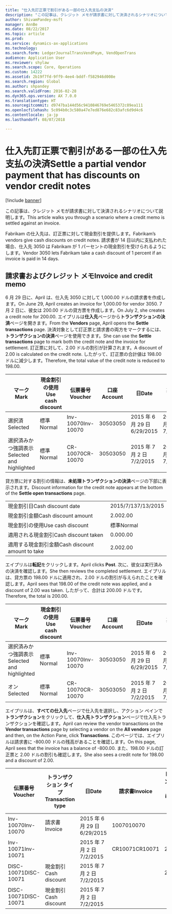 ```yaml
---
title: "仕入先訂正票で割引がある一部の仕入先支払の決済"
description: "この記事は、クレジット メモが請求書に対して決済されるシナリオについて説明します。"
author: ShivamPandey-msft
manager: AnnBe
ms.date: 08/22/2017
ms.topic: article
ms.prod: 
ms.service: dynamics-ax-applications
ms.technology: 
ms.search.form: LedgerJournalTransVendPaym, VendOpenTrans
audience: Application User
ms.reviewer: shylaw
ms.search.scope: Core, Operations
ms.custom: 14222
ms.assetid: 2b19f7fd-9ff9-4ee4-bddf-f582946d008e
ms.search.region: Global
ms.author: shpandey
ms.search.validFrom: 2016-02-28
ms.dyn365.ops.version: AX 7.0.0
ms.translationtype: HT
ms.sourcegitcommit: d9747ba144d56c9410846769e5465372c89ea111
ms.openlocfilehash: 5c094b0c3c580a47e7ed876e682c83afc6d9d4c6
ms.contentlocale: ja-jp
ms.lasthandoff: 08/07/2018

---
```


# <a name="settle-a-partial-vendor-payment-that-has-discounts-on-vendor-credit-notes"></a><span data-ttu-id="2dec1-103">仕入先訂正票で割引がある一部の仕入先支払の決済</span><span class="sxs-lookup"><span data-stu-id="2dec1-103">Settle a partial vendor payment that has discounts on vendor credit notes</span></span>

[!include [banner](../includes/banner.md)]

<span data-ttu-id="2dec1-104">この記事は、クレジット メモが請求書に対して決済されるシナリオについて説明します。</span><span class="sxs-lookup"><span data-stu-id="2dec1-104">This article walks you through a scenario where a credit memo is settled against an invoice.</span></span>

<span data-ttu-id="2dec1-105">Fabrikam の仕入先は、訂正票に対して現金割引を提供します。</span><span class="sxs-lookup"><span data-stu-id="2dec1-105">Fabrikam’s vendors give cash discounts on credit notes.</span></span> <span data-ttu-id="2dec1-106">請求書が 14 日以内に支払われた場合、仕入先 3050 は Fabrikam が 1 パーセントの現金割引を受けられるようにします。</span><span class="sxs-lookup"><span data-stu-id="2dec1-106">Vendor 3050 lets Fabrikam take a cash discount of 1 percent if an invoice is paid in 14 days.</span></span>

## <a name="invoice-and-credit-memo"></a><span data-ttu-id="2dec1-107">請求書およびクレジット メモ</span><span class="sxs-lookup"><span data-stu-id="2dec1-107">Invoice and credit memo</span></span>
<span data-ttu-id="2dec1-108">6 月 29 日に、April は、仕入先 3050 に対して 1,000.00 ドルの請求書を作成します。</span><span class="sxs-lookup"><span data-stu-id="2dec1-108">On June 29, April creates an invoice for 1,000.00 for vendor 3050.</span></span> <span data-ttu-id="2dec1-109">7 月 2 日に、彼女は 200.00 ドルの貸方票を作成します。</span><span class="sxs-lookup"><span data-stu-id="2dec1-109">On July 2, she creates a credit note for 200.00.</span></span> <span data-ttu-id="2dec1-110">エイプリルは**仕入先**ページから**トランザクションの決済**ページを開きます。</span><span class="sxs-lookup"><span data-stu-id="2dec1-110">From the **Vendors** page, April opens the **Settle transactions** page.</span></span> <span data-ttu-id="2dec1-111">決済対象として訂正票と請求書の両方をマークするには、**トランザクションの決済**ページを使用できます。</span><span class="sxs-lookup"><span data-stu-id="2dec1-111">She can use the **Settle transactions** page to mark both the credit note and the invoice for settlement.</span></span> <span data-ttu-id="2dec1-112">訂正票に対して、2.00 ドルの割引が計算されます。</span><span class="sxs-lookup"><span data-stu-id="2dec1-112">A discount of 2.00 is calculated on the credit note.</span></span> <span data-ttu-id="2dec1-113">したがって、訂正票の合計値は 198.00 ドルに減少します。</span><span class="sxs-lookup"><span data-stu-id="2dec1-113">Therefore, the total value of the credit note is reduced to 198.00.</span></span>

| <span data-ttu-id="2dec1-114">マーク</span><span class="sxs-lookup"><span data-stu-id="2dec1-114">Mark</span></span>                     | <span data-ttu-id="2dec1-115">現金割引の使用</span><span class="sxs-lookup"><span data-stu-id="2dec1-115">Use cash discount</span></span> | <span data-ttu-id="2dec1-116">伝票番号</span><span class="sxs-lookup"><span data-stu-id="2dec1-116">Voucher</span></span>   | <span data-ttu-id="2dec1-117">口座</span><span class="sxs-lookup"><span data-stu-id="2dec1-117">Account</span></span> | <span data-ttu-id="2dec1-118">日</span><span class="sxs-lookup"><span data-stu-id="2dec1-118">Date</span></span>      | <span data-ttu-id="2dec1-119">期日</span><span class="sxs-lookup"><span data-stu-id="2dec1-119">Due date</span></span>  | <span data-ttu-id="2dec1-120">請求書</span><span class="sxs-lookup"><span data-stu-id="2dec1-120">Invoice</span></span> | <span data-ttu-id="2dec1-121">トランザクション通貨の金額</span><span class="sxs-lookup"><span data-stu-id="2dec1-121">Amount in transaction currency</span></span> | <span data-ttu-id="2dec1-122">通貨</span><span class="sxs-lookup"><span data-stu-id="2dec1-122">Currency</span></span> | <span data-ttu-id="2dec1-123">決済金額</span><span class="sxs-lookup"><span data-stu-id="2dec1-123">Amount to settle</span></span> |
|--------------------------|-------------------|-----------|---------|-----------|-----------|---------|--------------------------------|----------|------------------|
| <span data-ttu-id="2dec1-124">選択済</span><span class="sxs-lookup"><span data-stu-id="2dec1-124">Selected</span></span>                 | <span data-ttu-id="2dec1-125">標準</span><span class="sxs-lookup"><span data-stu-id="2dec1-125">Normal</span></span>            | <span data-ttu-id="2dec1-126">Inv-10070</span><span class="sxs-lookup"><span data-stu-id="2dec1-126">Inv-10070</span></span> | <span data-ttu-id="2dec1-127">3050</span><span class="sxs-lookup"><span data-stu-id="2dec1-127">3050</span></span>    | <span data-ttu-id="2dec1-128">2015 年 6 月 29 日</span><span class="sxs-lookup"><span data-stu-id="2dec1-128">6/29/2015</span></span> | <span data-ttu-id="2dec1-129">2015 年 7 月 29 日</span><span class="sxs-lookup"><span data-stu-id="2dec1-129">7/29/2015</span></span> | <span data-ttu-id="2dec1-130">10070</span><span class="sxs-lookup"><span data-stu-id="2dec1-130">10070</span></span>   | <span data-ttu-id="2dec1-131">-1,000.00</span><span class="sxs-lookup"><span data-stu-id="2dec1-131">-1,000.00</span></span>                      | <span data-ttu-id="2dec1-132">USD</span><span class="sxs-lookup"><span data-stu-id="2dec1-132">USD</span></span>      | <span data-ttu-id="2dec1-133">-990.00</span><span class="sxs-lookup"><span data-stu-id="2dec1-133">-990.00</span></span>          |
| <span data-ttu-id="2dec1-134">選択済みかつ強調表示</span><span class="sxs-lookup"><span data-stu-id="2dec1-134">Selected and highlighted</span></span> | <span data-ttu-id="2dec1-135">標準</span><span class="sxs-lookup"><span data-stu-id="2dec1-135">Normal</span></span>            | <span data-ttu-id="2dec1-136">CR-10070</span><span class="sxs-lookup"><span data-stu-id="2dec1-136">CR-10070</span></span>  | <span data-ttu-id="2dec1-137">3050</span><span class="sxs-lookup"><span data-stu-id="2dec1-137">3050</span></span>    | <span data-ttu-id="2dec1-138">2015 年 7 月 2 日</span><span class="sxs-lookup"><span data-stu-id="2dec1-138">7/2/2015</span></span>  | <span data-ttu-id="2dec1-139">2015 年 7 月 29 日</span><span class="sxs-lookup"><span data-stu-id="2dec1-139">7/29/2015</span></span> |         | <span data-ttu-id="2dec1-140">200.00</span><span class="sxs-lookup"><span data-stu-id="2dec1-140">200.00</span></span>                         | <span data-ttu-id="2dec1-141">USD</span><span class="sxs-lookup"><span data-stu-id="2dec1-141">USD</span></span>      | <span data-ttu-id="2dec1-142">198.00</span><span class="sxs-lookup"><span data-stu-id="2dec1-142">198.00</span></span>           |

<span data-ttu-id="2dec1-143">貸方票に対する割引の情報は、**未処理トランザクションの決済**ページの下部に表示されます。</span><span class="sxs-lookup"><span data-stu-id="2dec1-143">Discount information for the credit note appears at the bottom of the **Settle open transactions** page.</span></span>

|                              |           |
|------------------------------|-----------|
| <span data-ttu-id="2dec1-144">現金割引日</span><span class="sxs-lookup"><span data-stu-id="2dec1-144">Cash discount date</span></span>           | <span data-ttu-id="2dec1-145">2015/7/13</span><span class="sxs-lookup"><span data-stu-id="2dec1-145">7/13/2015</span></span> |
| <span data-ttu-id="2dec1-146">現金割引金額</span><span class="sxs-lookup"><span data-stu-id="2dec1-146">Cash discount amount</span></span>         | <span data-ttu-id="2dec1-147">2.00</span><span class="sxs-lookup"><span data-stu-id="2dec1-147">2.00</span></span>      |
| <span data-ttu-id="2dec1-148">現金割引の使用</span><span class="sxs-lookup"><span data-stu-id="2dec1-148">Use cash discount</span></span>            | <span data-ttu-id="2dec1-149">標準</span><span class="sxs-lookup"><span data-stu-id="2dec1-149">Normal</span></span>    |
| <span data-ttu-id="2dec1-150">適用される現金割引</span><span class="sxs-lookup"><span data-stu-id="2dec1-150">Cash discount taken</span></span>          | <span data-ttu-id="2dec1-151">0.00</span><span class="sxs-lookup"><span data-stu-id="2dec1-151">0.00</span></span>      |
| <span data-ttu-id="2dec1-152">適用する現金割引金額</span><span class="sxs-lookup"><span data-stu-id="2dec1-152">Cash discount amount to take</span></span> | <span data-ttu-id="2dec1-153">2.00</span><span class="sxs-lookup"><span data-stu-id="2dec1-153">2.00</span></span>      |

<span data-ttu-id="2dec1-154">エイプリルは**転記**をクリックします。</span><span class="sxs-lookup"><span data-stu-id="2dec1-154">April clicks **Post**.</span></span> <span data-ttu-id="2dec1-155">次に、彼女は実行済みの決済を確認します。</span><span class="sxs-lookup"><span data-stu-id="2dec1-155">She then reviews the completed settlement.</span></span> <span data-ttu-id="2dec1-156">エイプリルは、貸方票の 198.00 ドルに適用され、2.00 ドルの割引が与えられたことを確認します。</span><span class="sxs-lookup"><span data-stu-id="2dec1-156">April sees that 198.00 of the credit note was applied, and a discount of 2.00 was taken.</span></span> <span data-ttu-id="2dec1-157">したがって、合計は 200.00 ドルです。</span><span class="sxs-lookup"><span data-stu-id="2dec1-157">Therefore, the total is 200.00.</span></span>

| <span data-ttu-id="2dec1-158">マーク</span><span class="sxs-lookup"><span data-stu-id="2dec1-158">Mark</span></span>                     | <span data-ttu-id="2dec1-159">現金割引の使用</span><span class="sxs-lookup"><span data-stu-id="2dec1-159">Use cash discount</span></span> | <span data-ttu-id="2dec1-160">伝票番号</span><span class="sxs-lookup"><span data-stu-id="2dec1-160">Voucher</span></span>   | <span data-ttu-id="2dec1-161">口座</span><span class="sxs-lookup"><span data-stu-id="2dec1-161">Account</span></span> | <span data-ttu-id="2dec1-162">日</span><span class="sxs-lookup"><span data-stu-id="2dec1-162">Date</span></span>      | <span data-ttu-id="2dec1-163">期日</span><span class="sxs-lookup"><span data-stu-id="2dec1-163">Due date</span></span>  | <span data-ttu-id="2dec1-164">請求書</span><span class="sxs-lookup"><span data-stu-id="2dec1-164">Invoice</span></span>  | <span data-ttu-id="2dec1-165">トランザクション通貨の金額</span><span class="sxs-lookup"><span data-stu-id="2dec1-165">Amount in transaction currency</span></span> | <span data-ttu-id="2dec1-166">通貨</span><span class="sxs-lookup"><span data-stu-id="2dec1-166">Currency</span></span> | <span data-ttu-id="2dec1-167">決済金額</span><span class="sxs-lookup"><span data-stu-id="2dec1-167">Amount to settle</span></span> |
|--------------------------|-------------------|-----------|---------|-----------|-----------|----------|--------------------------------|----------|------------------|
| <span data-ttu-id="2dec1-168">選択済みかつ強調表示</span><span class="sxs-lookup"><span data-stu-id="2dec1-168">Selected and highlighted</span></span> | <span data-ttu-id="2dec1-169">標準</span><span class="sxs-lookup"><span data-stu-id="2dec1-169">Normal</span></span>            | <span data-ttu-id="2dec1-170">Inv-10070</span><span class="sxs-lookup"><span data-stu-id="2dec1-170">Inv-10070</span></span> | <span data-ttu-id="2dec1-171">3050</span><span class="sxs-lookup"><span data-stu-id="2dec1-171">3050</span></span>    | <span data-ttu-id="2dec1-172">2015 年 6 月 29 日</span><span class="sxs-lookup"><span data-stu-id="2dec1-172">6/29/2015</span></span> | <span data-ttu-id="2dec1-173">2015 年 7 月 29 日</span><span class="sxs-lookup"><span data-stu-id="2dec1-173">7/29/2015</span></span> | <span data-ttu-id="2dec1-174">10070</span><span class="sxs-lookup"><span data-stu-id="2dec1-174">10070</span></span>    | <span data-ttu-id="2dec1-175">-1,000.00</span><span class="sxs-lookup"><span data-stu-id="2dec1-175">-1,000.00</span></span>                      | <span data-ttu-id="2dec1-176">USD</span><span class="sxs-lookup"><span data-stu-id="2dec1-176">USD</span></span>      | <span data-ttu-id="2dec1-177">-200.00</span><span class="sxs-lookup"><span data-stu-id="2dec1-177">-200.00</span></span>          |
| <span data-ttu-id="2dec1-178">オン</span><span class="sxs-lookup"><span data-stu-id="2dec1-178">Selected</span></span>                 | <span data-ttu-id="2dec1-179">標準</span><span class="sxs-lookup"><span data-stu-id="2dec1-179">Normal</span></span>            | <span data-ttu-id="2dec1-180">CR-10070</span><span class="sxs-lookup"><span data-stu-id="2dec1-180">CR-10070</span></span>  | <span data-ttu-id="2dec1-181">3050</span><span class="sxs-lookup"><span data-stu-id="2dec1-181">3050</span></span>    | <span data-ttu-id="2dec1-182">2015 年 7 月 2 日</span><span class="sxs-lookup"><span data-stu-id="2dec1-182">7/2/2015</span></span>  | <span data-ttu-id="2dec1-183">2015 年 7 月 29 日</span><span class="sxs-lookup"><span data-stu-id="2dec1-183">7/29/2015</span></span> | <span data-ttu-id="2dec1-184">CR-10070</span><span class="sxs-lookup"><span data-stu-id="2dec1-184">CR-10070</span></span> | <span data-ttu-id="2dec1-185">200.00</span><span class="sxs-lookup"><span data-stu-id="2dec1-185">200.00</span></span>                         | <span data-ttu-id="2dec1-186">USD</span><span class="sxs-lookup"><span data-stu-id="2dec1-186">USD</span></span>      | <span data-ttu-id="2dec1-187">198.00</span><span class="sxs-lookup"><span data-stu-id="2dec1-187">198.00</span></span>           |

<span data-ttu-id="2dec1-188">エイプリルは、**すべての仕入先**ページで仕入先を選択し、アクション ペインで**トランザクション**をクリックして、**仕入先トランザクション**ページで仕入先トランザクションを確認します。</span><span class="sxs-lookup"><span data-stu-id="2dec1-188">April can review the vendor transactions on the **Vendor transactions** page by selecting a vendor on the **All vendors** page and then, on the Action Pane, click **Transactions**.</span></span> <span data-ttu-id="2dec1-189">このページでは、エイプリルは請求書に -800.00 ドルの残高があることを確認します。</span><span class="sxs-lookup"><span data-stu-id="2dec1-189">On this page, April sees that the invoice has a balance of -800.00.</span></span> <span data-ttu-id="2dec1-190">また、198.00 ドルの訂正票と 2.00 ドルの割引も確認します。</span><span class="sxs-lookup"><span data-stu-id="2dec1-190">She also sees a credit note for 198.00 and a discount of 2.00.</span></span>

| <span data-ttu-id="2dec1-191">伝票番号</span><span class="sxs-lookup"><span data-stu-id="2dec1-191">Voucher</span></span>    | <span data-ttu-id="2dec1-192">トランザクション タイプ</span><span class="sxs-lookup"><span data-stu-id="2dec1-192">Transaction type</span></span> | <span data-ttu-id="2dec1-193">日</span><span class="sxs-lookup"><span data-stu-id="2dec1-193">Date</span></span>      | <span data-ttu-id="2dec1-194">請求書</span><span class="sxs-lookup"><span data-stu-id="2dec1-194">Invoice</span></span> | <span data-ttu-id="2dec1-195">トランザクション通貨での借方金額</span><span class="sxs-lookup"><span data-stu-id="2dec1-195">Amount in transaction currency debit</span></span> | <span data-ttu-id="2dec1-196">トランザクション通貨での貸方金額</span><span class="sxs-lookup"><span data-stu-id="2dec1-196">Amount in transaction currency credit</span></span> | <span data-ttu-id="2dec1-197">残高</span><span class="sxs-lookup"><span data-stu-id="2dec1-197">Balance</span></span> | <span data-ttu-id="2dec1-198">通貨</span><span class="sxs-lookup"><span data-stu-id="2dec1-198">Currency</span></span> |
|------------|------------------|-----------|---------|--------------------------------------|---------------------------------------|---------|----------|
| <span data-ttu-id="2dec1-199">Inv-10070</span><span class="sxs-lookup"><span data-stu-id="2dec1-199">Inv-10070</span></span>  | <span data-ttu-id="2dec1-200">請求書</span><span class="sxs-lookup"><span data-stu-id="2dec1-200">Invoice</span></span>          | <span data-ttu-id="2dec1-201">2015 年 6 月 29 日</span><span class="sxs-lookup"><span data-stu-id="2dec1-201">6/29/2015</span></span> | <span data-ttu-id="2dec1-202">10070</span><span class="sxs-lookup"><span data-stu-id="2dec1-202">10070</span></span>   |                                      | <span data-ttu-id="2dec1-203">1,000.00</span><span class="sxs-lookup"><span data-stu-id="2dec1-203">1,000.00</span></span>                              | <span data-ttu-id="2dec1-204">-800.00</span><span class="sxs-lookup"><span data-stu-id="2dec1-204">-800.00</span></span> | <span data-ttu-id="2dec1-205">USD</span><span class="sxs-lookup"><span data-stu-id="2dec1-205">USD</span></span>      |
| <span data-ttu-id="2dec1-206">Inv-10071</span><span class="sxs-lookup"><span data-stu-id="2dec1-206">Inv-10071</span></span>  |                  | <span data-ttu-id="2dec1-207">2015 年 7 月 2 日</span><span class="sxs-lookup"><span data-stu-id="2dec1-207">7/2/2015</span></span>  | <span data-ttu-id="2dec1-208">CR10071</span><span class="sxs-lookup"><span data-stu-id="2dec1-208">CR10071</span></span> | <span data-ttu-id="2dec1-209">200.00</span><span class="sxs-lookup"><span data-stu-id="2dec1-209">200.00</span></span>                               |                                       | <span data-ttu-id="2dec1-210">0.00</span><span class="sxs-lookup"><span data-stu-id="2dec1-210">0.00</span></span>    | <span data-ttu-id="2dec1-211">USD</span><span class="sxs-lookup"><span data-stu-id="2dec1-211">USD</span></span>      |
| <span data-ttu-id="2dec1-212">DISC-10071</span><span class="sxs-lookup"><span data-stu-id="2dec1-212">DISC-10071</span></span> |  <span data-ttu-id="2dec1-213">現金割引</span><span class="sxs-lookup"><span data-stu-id="2dec1-213">Cash discount</span></span>   | <span data-ttu-id="2dec1-214">2015 年 7 月 2 日</span><span class="sxs-lookup"><span data-stu-id="2dec1-214">7/2/2015</span></span>  |         | <span data-ttu-id="2dec1-215">2.00</span><span class="sxs-lookup"><span data-stu-id="2dec1-215">2.00</span></span>                                 |                                       | <span data-ttu-id="2dec1-216">0.00</span><span class="sxs-lookup"><span data-stu-id="2dec1-216">0.00</span></span>    | <span data-ttu-id="2dec1-217">USD</span><span class="sxs-lookup"><span data-stu-id="2dec1-217">USD</span></span>      |
| <span data-ttu-id="2dec1-218">DISC-10071</span><span class="sxs-lookup"><span data-stu-id="2dec1-218">DISC-10071</span></span> |  <span data-ttu-id="2dec1-219">現金割引</span><span class="sxs-lookup"><span data-stu-id="2dec1-219">Cash discount</span></span>   | <span data-ttu-id="2dec1-220">2015 年 7 月 2 日</span><span class="sxs-lookup"><span data-stu-id="2dec1-220">7/2/2015</span></span>  |         |                                      | <span data-ttu-id="2dec1-221">2.00</span><span class="sxs-lookup"><span data-stu-id="2dec1-221">2.00</span></span>                                  | <span data-ttu-id="2dec1-222">0.00</span><span class="sxs-lookup"><span data-stu-id="2dec1-222">0.00</span></span>    | <span data-ttu-id="2dec1-223">USD</span><span class="sxs-lookup"><span data-stu-id="2dec1-223">USD</span></span>      |






